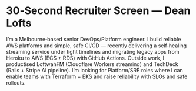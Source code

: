 # 30‑Second Recruiter Screen — Dean Lofts

I’m a Melbourne‑based senior DevOps/Platform engineer. I build reliable AWS platforms and simple, safe CI/CD — recently delivering a self‑healing streaming service under tight timelines and migrating legacy apps from Heroku to AWS (ECS + RDS) with GitHub Actions. Outside work, I productised LoftwahFM (Cloudflare Workers streaming) and TechDeck (Rails + Stripe AI pipeline). I’m looking for Platform/SRE roles where I can enable teams with Terraform + EKS and raise reliability with SLOs and safe rollouts.
